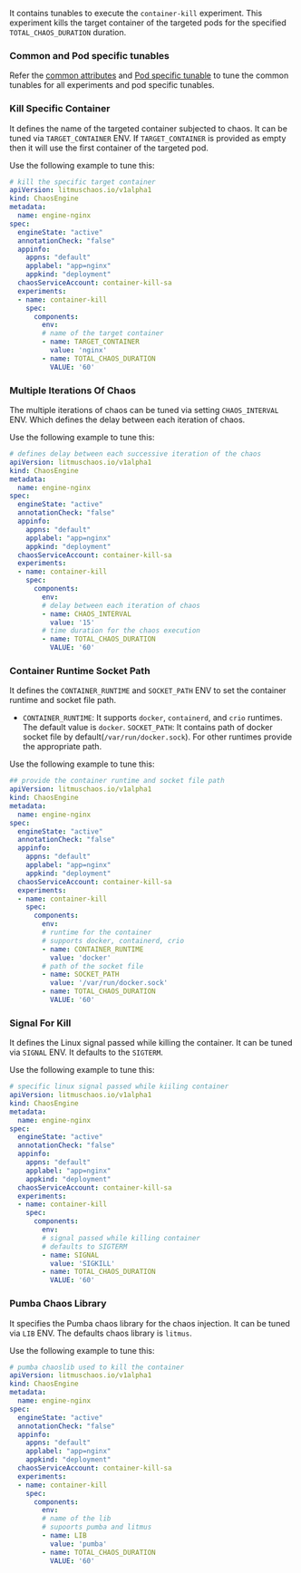 It contains tunables to execute the `container-kill` experiment. This experiment kills the target container of the targeted pods for the specified `TOTAL_CHAOS_DURATION` duration.

### Common and Pod specific tunables

Refer the [common attributes](../common/common-tunables-for-all-experiments.md) and [Pod specific tunable](common-tunables-for-pod-experiments.md) to tune the common tunables for all experiments and pod specific tunables.  

### Kill Specific Container

It defines the name of the targeted container subjected to chaos. It can be tuned via `TARGET_CONTAINER` ENV. If `TARGET_CONTAINER` is provided as empty then it will use the first container of the targeted pod.

Use the following example to tune this:

[embedmd]:# (https://raw.githubusercontent.com/ispeakc0de/litmus/experiments-by-example/docs/experiments/categories/pods/container-kill/kill-specific-container.yaml yaml)
```yaml
# kill the specific target container
apiVersion: litmuschaos.io/v1alpha1
kind: ChaosEngine
metadata:
  name: engine-nginx
spec:
  engineState: "active"
  annotationCheck: "false"
  appinfo:
    appns: "default"
    applabel: "app=nginx"
    appkind: "deployment"
  chaosServiceAccount: container-kill-sa
  experiments:
  - name: container-kill
    spec:
      components:
        env:
        # name of the target container
        - name: TARGET_CONTAINER
          value: 'nginx'
        - name: TOTAL_CHAOS_DURATION
          VALUE: '60'
```

### Multiple Iterations Of Chaos

The multiple iterations of chaos can be tuned via setting `CHAOS_INTERVAL` ENV. Which defines the delay between each iteration of chaos.

Use the following example to tune this:

[embedmd]:# (https://raw.githubusercontent.com/ispeakc0de/litmus/experiments-by-example/docs/experiments/categories/pods/container-kill/chaos-interval.yaml yaml)
```yaml
# defines delay between each successive iteration of the chaos
apiVersion: litmuschaos.io/v1alpha1
kind: ChaosEngine
metadata:
  name: engine-nginx
spec:
  engineState: "active"
  annotationCheck: "false"
  appinfo:
    appns: "default"
    applabel: "app=nginx"
    appkind: "deployment"
  chaosServiceAccount: container-kill-sa
  experiments:
  - name: container-kill
    spec:
      components:
        env:
        # delay between each iteration of chaos
        - name: CHAOS_INTERVAL
          value: '15'
        # time duration for the chaos execution
        - name: TOTAL_CHAOS_DURATION
          VALUE: '60'
```

### Container Runtime Socket Path

It defines the `CONTAINER_RUNTIME` and `SOCKET_PATH` ENV to set the container runtime and socket file path.
- `CONTAINER_RUNTIME`: It supports `docker`, `containerd`, and `crio` runtimes. The default value is `docker`.
`SOCKET_PATH`: It contains path of docker socket file by default(`/var/run/docker.sock`). For other runtimes provide the appropriate path.

Use the following example to tune this:

[embedmd]:# (https://raw.githubusercontent.com/ispeakc0de/litmus/experiments-by-example/docs/experiments/categories/pods/container-kill/container-runtime-and-socket-path.yaml yaml)
```yaml
## provide the container runtime and socket file path
apiVersion: litmuschaos.io/v1alpha1
kind: ChaosEngine
metadata:
  name: engine-nginx
spec:
  engineState: "active"
  annotationCheck: "false"
  appinfo:
    appns: "default"
    applabel: "app=nginx"
    appkind: "deployment"
  chaosServiceAccount: container-kill-sa
  experiments:
  - name: container-kill
    spec:
      components:
        env:
        # runtime for the container
        # supports docker, containerd, crio
        - name: CONTAINER_RUNTIME
          value: 'docker'
        # path of the socket file
        - name: SOCKET_PATH
          value: '/var/run/docker.sock'
        - name: TOTAL_CHAOS_DURATION
          VALUE: '60'
```

### Signal For Kill

It defines the Linux signal passed while killing the container. It can be tuned via `SIGNAL` ENV. It defaults to the `SIGTERM`.

Use the following example to tune this:

[embedmd]:# (https://raw.githubusercontent.com/ispeakc0de/litmus/experiments-by-example/docs/experiments/categories/pods/container-kill/signal.yaml yaml)
```yaml
# specific linux signal passed while kiiling container
apiVersion: litmuschaos.io/v1alpha1
kind: ChaosEngine
metadata:
  name: engine-nginx
spec:
  engineState: "active"
  annotationCheck: "false"
  appinfo:
    appns: "default"
    applabel: "app=nginx"
    appkind: "deployment"
  chaosServiceAccount: container-kill-sa
  experiments:
  - name: container-kill
    spec:
      components:
        env:
        # signal passed while killing container
        # defaults to SIGTERM
        - name: SIGNAL
          value: 'SIGKILL'
        - name: TOTAL_CHAOS_DURATION
          VALUE: '60'
```

### Pumba Chaos Library

It specifies the Pumba chaos library for the chaos injection. It can be tuned via `LIB` ENV. The defaults chaos library is `litmus`.

Use the following example to tune this:

[embedmd]:# (https://raw.githubusercontent.com/ispeakc0de/litmus/experiments-by-example/docs/experiments/categories/pods/container-kill/pumba.yaml yaml)
```yaml
# pumba chaoslib used to kill the container
apiVersion: litmuschaos.io/v1alpha1
kind: ChaosEngine
metadata:
  name: engine-nginx
spec:
  engineState: "active"
  annotationCheck: "false"
  appinfo:
    appns: "default"
    applabel: "app=nginx"
    appkind: "deployment"
  chaosServiceAccount: container-kill-sa
  experiments:
  - name: container-kill
    spec:
      components:
        env:
        # name of the lib
        # supoorts pumba and litmus
        - name: LIB
          value: 'pumba'
        - name: TOTAL_CHAOS_DURATION
          VALUE: '60'
```
